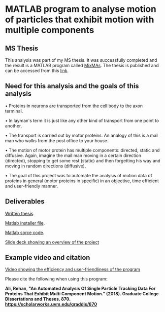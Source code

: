 # MATLAB program to analyse motion of particles that exhibit motion with multiple components  
   
## MS Thesis   
    
This analysis was part of my MS thesis. It was successfully completed and the result is a MATLAB program called [MixMAs](https://github.com/rali88/Mixed-Motion-Analysis/blob/master/Mixed%20Motion%20Analysis.mlappinstall). The thesis is published and can be accessed from this [link](https://github.com/rali88/Mixed-Motion-Analysis/blob/master/Thesis.pdf).   
   
   
## Need for this analysis and the goals of this analysis   

•	Proteins in neurons are transported from the cell body to the axon terminal.    
   
•	In layman's term it is just like any other kind of transport from one point to another.   
    
•	The transport is carried out by motor proteins. An analogy of this is a mail man who walks from the post office to your house.   

•	The motion of motor protein has multiple components: directed, static and diffusive. Again, imagine the mail man moving in a certain direction (directed), stopping to get some rest (static) and then forgetting his way and moving in random directions (diffusive).   

•	The goal of this project was to automate the analysis of motion data of proteins in general (motor proteins in specific) in an objective, time efficient and user-friendly manner.   
    
## Deliverables
   
[Written thesis](https://github.com/rali88/Mixed-Motion-Analysis/blob/master/Thesis.pdf).   

[Matlab installer file](https://github.com/rali88/Mixed-Motion-Analysis/blob/master/Thesis.pdf).   
   
[Matlab sorce code](https://github.com/rali88/Mixed-Motion-Analysis/blob/master/MixMAs.m).

[Slide deck showing an overview of the project](https://github.com/rali88/Mixed-Motion-Analysis/blob/master/ThesisPresentation-RehanAli.pptx)

## Example video and citation
   
[Video showing the efficiency and user-friendliness of the program](https://github.com/rali88/Mixed-Motion-Analysis/blob/master/MatlabExample.flv)
   
Please cite the following when using this program:   
   
**Ali, Rehan, "An Automated Analysis Of Single Particle Tracking Data For Proteins That Exhibit Multi Component Motion." (2018). Graduate College Dissertations and Theses. 870. 
https://scholarworks.uvm.edu/graddis/870**
